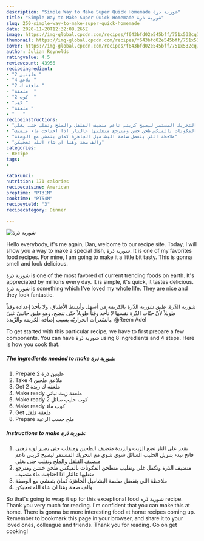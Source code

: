 ```yaml
---
description: "Simple Way to Make Super Quick Homemade شوربة ذرة"
title: "Simple Way to Make Super Quick Homemade شوربة ذرة"
slug: 250-simple-way-to-make-super-quick-homemade
date: 2020-11-20T12:32:08.265Z
image: https://img-global.cpcdn.com/recipes/f643bfd02e545bff/751x532cq70/الصورة-الرئيسية-لوصفةشوربة-ذرة.jpg
thumbnail: https://img-global.cpcdn.com/recipes/f643bfd02e545bff/751x532cq70/الصورة-الرئيسية-لوصفةشوربة-ذرة.jpg
cover: https://img-global.cpcdn.com/recipes/f643bfd02e545bff/751x532cq70/الصورة-الرئيسية-لوصفةشوربة-ذرة.jpg
author: Julian Reynolds
ratingvalue: 4.5
reviewcount: 43956
recipeingredient:
- "2 علبتين "
- "4 ملاعق "
- "2 ملعقة ك "
- "ملعقة  "
- "2 كوب  "
- "كوب "
- "ملعقة "
- "   "
recipeinstructions:
- "بقدر على النار نضع الزيت والزبدة منضيف الطحين ومنقلب حتى يصير لونه زهبي فاتح نبدء بتنزيل الحليب السائل شوي شوي مع التحريك المستمر ليصبح كريني ناعم منضيف الفلفل والملح ونقلب حتى يغلي"
- "منضيف الذرة ونكمل غلي وتقليب منطحن المكونات بالميكس طحن خشن ومنرجع منغليها عالنار اذا احتاجت ماء منضيف"
- "ملاحظة اللي بتفضل صلصة البشاميل الجاهزة كمان بتمشي مع الوصفة"
- "والف صحة وهنا ان شاء الله تعجبكن"
categories:
- Recipe
tags:
- 

katakunci:  
nutrition: 171 calories
recipecuisine: American
preptime: "PT31M"
cooktime: "PT54M"
recipeyield: "3"
recipecategory: Dinner

---
```



![شوربة ذرة](https://img-global.cpcdn.com/recipes/f643bfd02e545bff/751x532cq70/الصورة-الرئيسية-لوصفةشوربة-ذرة.jpg)

Hello everybody, it's me again, Dan, welcome to our recipe site. Today, I will show you a way to make a special dish, شوربة ذرة. It is one of my favorites food recipes. For mine, I am going to make it a little bit tasty. This is gonna smell and look delicious.

شوربة ذرة is one of the most favored of current trending foods on earth. It's appreciated by millions every day. It is simple, it's quick, it tastes delicious. شوربة ذرة is something which I've loved my whole life. They are nice and they look fantastic.

شوربة الذّرة. طبق شوربة الذّرة بالكريمة من أسهل وأبسط الأطباق، ولا يأخذ إعداده وقتاً طويلاً لأنّ حبّات الذّرة نفسها لا تأخذ وقتاً طويلاً حتّى تنضج، وهو طبق جانبيّ غنيّ بالسّعرات الحراريّة بسبب إضافة الكريمة والزّبدة. @Reem Adel


To get started with this particular recipe, we have to first prepare a few components. You can have شوربة ذرة using 8 ingredients and 4 steps. Here is how you cook that.

<!--inarticleads1-->

##### The ingredients needed to make شوربة ذرة:

1. Prepare 2 علبتين ذرة
1. Take 4 ملاعق طحين
1. Get 2 ملعقة ك زبدة
1. Make ready ملعقة زيت نباتي
1. Make ready 2 كوب حليب سائل
1. Make ready كوب ماء
1. Get ملعقة فلفل
1. Prepare  ملح حسب الرغبة




<!--inarticleads2-->

##### Instructions to make شوربة ذرة:

1. بقدر على النار نضع الزيت والزبدة منضيف الطحين ومنقلب حتى يصير لونه زهبي فاتح نبدء بتنزيل الحليب السائل شوي شوي مع التحريك المستمر ليصبح كريني ناعم منضيف الفلفل والملح ونقلب حتى يغلي
1. منضيف الذرة ونكمل غلي وتقليب منطحن المكونات بالميكس طحن خشن ومنرجع منغليها عالنار اذا احتاجت ماء منضيف
1. ملاحظة اللي بتفضل صلصة البشاميل الجاهزة كمان بتمشي مع الوصفة
1. والف صحة وهنا ان شاء الله تعجبكن




So that's going to wrap it up for this exceptional food شوربة ذرة recipe. Thank you very much for reading. I'm confident that you can make this at home. There is gonna be more interesting food at home recipes coming up. Remember to bookmark this page in your browser, and share it to your loved ones, colleague and friends. Thank you for reading. Go on get cooking!
